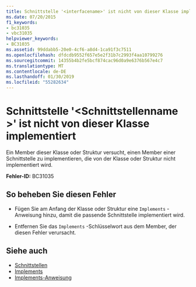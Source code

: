 ```yaml
---
title: Schnittstelle '<interfacename>' ist nicht von dieser Klasse implementiert
ms.date: 07/20/2015
f1_keywords:
- bc31035
- vbc31035
helpviewer_keywords:
- BC31035
ms.assetid: 99ddabb5-20e0-4cf6-a8d4-1ca91f3c7511
ms.openlocfilehash: dfdcdb9552f657e5e2f31b7c2993f4aa10799276
ms.sourcegitcommit: 14355b4b2fe5bcf874cac96d0a9e6376b567e4c7
ms.translationtype: MT
ms.contentlocale: de-DE
ms.lasthandoff: 01/30/2019
ms.locfileid: "55282634"
---
```

# <a name="interface-interfacename-is-not-implemented-by-this-class"></a>Schnittstelle '\<Schnittstellenname >' ist nicht von dieser Klasse implementiert
Ein Member dieser Klasse oder Struktur versucht, einen Member einer Schnittstelle zu implementieren, die von der Klasse oder Struktur nicht implementiert wird.  
  
 **Fehler-ID:** BC31035  
  
## <a name="to-correct-this-error"></a>So beheben Sie diesen Fehler  
  
-   Fügen Sie am Anfang der Klasse oder Struktur eine `Implements` -Anweisung hinzu, damit die passende Schnittstelle implementiert wird.  
  
-   Entfernen Sie das `Implements` -Schlüsselwort aus dem Member, der diesen Fehler verursacht.  
  
## <a name="see-also"></a>Siehe auch
- [Schnittstellen](../../visual-basic/programming-guide/language-features/interfaces/index.md)
- [Implements](../../visual-basic/language-reference/statements/implements-clause.md)
- [Implements-Anweisung](../../visual-basic/language-reference/statements/implements-statement.md)
